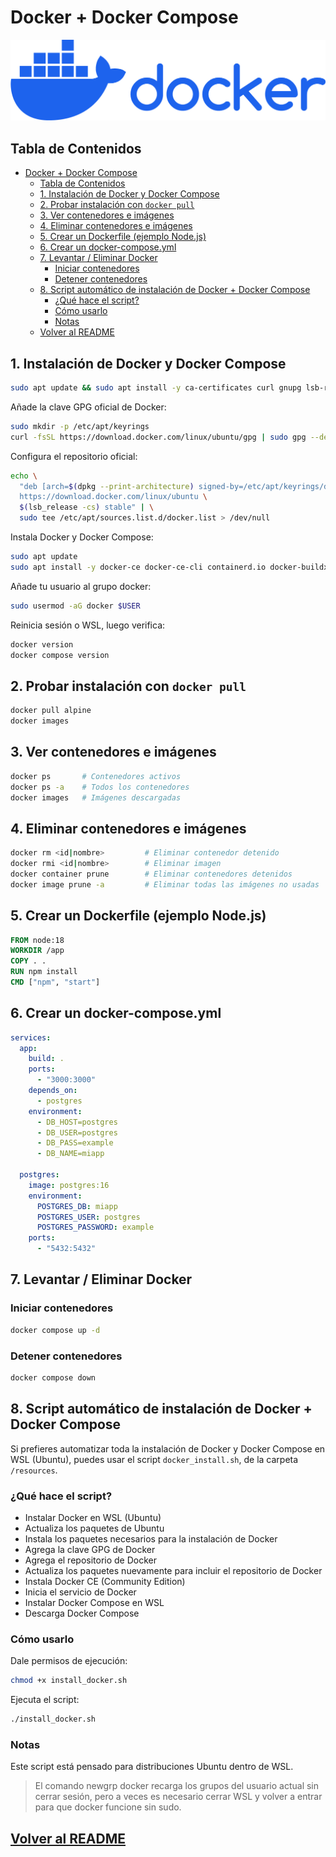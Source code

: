 # Docker + Docker Compose

![raw](../../images/interes/docker.png)

## Tabla de Contenidos

- [Docker + Docker Compose](#docker--docker-compose)
  - [Tabla de Contenidos](#tabla-de-contenidos)
  - [1. Instalación de Docker y Docker Compose](#1-instalación-de-docker-y-docker-compose)
  - [2. Probar instalación con `docker pull`](#2-probar-instalación-con-docker-pull)
  - [3. Ver contenedores e imágenes](#3-ver-contenedores-e-imágenes)
  - [4. Eliminar contenedores e imágenes](#4-eliminar-contenedores-e-imágenes)
  - [5. Crear un Dockerfile (ejemplo Node.js)](#5-crear-un-dockerfile-ejemplo-nodejs)
  - [6. Crear un docker-compose.yml](#6-crear-un-docker-composeyml)
  - [7. Levantar / Eliminar Docker](#7-levantar--eliminar-docker)
    - [Iniciar contenedores](#iniciar-contenedores)
    - [Detener contenedores](#detener-contenedores)
  - [8. Script automático de instalación de Docker + Docker Compose](#8-script-automático-de-instalación-de-docker--docker-compose)
    - [¿Qué hace el script?](#qué-hace-el-script)
    - [Cómo usarlo](#cómo-usarlo)
    - [Notas](#notas)
  - [Volver al README](#volver-al-readme)

## 1. Instalación de Docker y Docker Compose

```bash
sudo apt update && sudo apt install -y ca-certificates curl gnupg lsb-release
```

Añade la clave GPG oficial de Docker:

```bash
sudo mkdir -p /etc/apt/keyrings
curl -fsSL https://download.docker.com/linux/ubuntu/gpg | sudo gpg --dearmor -o /etc/apt/keyrings/docker.gpg
```

Configura el repositorio oficial:

```bash
echo \
  "deb [arch=$(dpkg --print-architecture) signed-by=/etc/apt/keyrings/docker.gpg] \
  https://download.docker.com/linux/ubuntu \
  $(lsb_release -cs) stable" | \
  sudo tee /etc/apt/sources.list.d/docker.list > /dev/null
```

Instala Docker y Docker Compose:

```bash
sudo apt update
sudo apt install -y docker-ce docker-ce-cli containerd.io docker-buildx-plugin docker-compose-plugin
```

Añade tu usuario al grupo docker:

```bash
sudo usermod -aG docker $USER
```

Reinicia sesión o WSL, luego verifica:

```bash
docker version
docker compose version
```

## 2. Probar instalación con `docker pull`

```bash
docker pull alpine
docker images
```

## 3. Ver contenedores e imágenes

```bash
docker ps       # Contenedores activos
docker ps -a    # Todos los contenedores
docker images   # Imágenes descargadas
```

## 4. Eliminar contenedores e imágenes

```bash
docker rm <id|nombre>         # Eliminar contenedor detenido
docker rmi <id|nombre>        # Eliminar imagen
docker container prune        # Eliminar contenedores detenidos
docker image prune -a         # Eliminar todas las imágenes no usadas
```

## 5. Crear un Dockerfile (ejemplo Node.js)

```Dockerfile
FROM node:18
WORKDIR /app
COPY . .
RUN npm install
CMD ["npm", "start"]
```

## 6. Crear un docker-compose.yml

```yaml
services:
  app:
    build: .
    ports:
      - "3000:3000"
    depends_on:
      - postgres
    environment:
      - DB_HOST=postgres
      - DB_USER=postgres
      - DB_PASS=example
      - DB_NAME=miapp

  postgres:
    image: postgres:16
    environment:
      POSTGRES_DB: miapp
      POSTGRES_USER: postgres
      POSTGRES_PASSWORD: example
    ports:
      - "5432:5432"
```

## 7. Levantar / Eliminar Docker

### Iniciar contenedores

```bash
docker compose up -d
```

### Detener contenedores

```bash
docker compose down
```

## 8. Script automático de instalación de Docker + Docker Compose

Si prefieres automatizar toda la instalación de Docker y Docker Compose en WSL (Ubuntu), puedes usar el script `docker_install.sh`, de la carpeta `/resources`.

### ¿Qué hace el script?

- Instalar Docker en WSL (Ubuntu)
- Actualiza los paquetes de Ubuntu
- Instala los paquetes necesarios para la instalación de Docker
- Agrega la clave GPG de Docker
- Agrega el repositorio de Docker
- Actualiza los paquetes nuevamente para incluir el repositorio de Docker
- Instala Docker CE (Community Edition)
- Inicia el servicio de Docker
- Instalar Docker Compose en WSL
- Descarga Docker Compose

### Cómo usarlo

Dale permisos de ejecución:

```bash
chmod +x install_docker.sh
```

Ejecuta el script:

```bash
./install_docker.sh
```

### Notas

Este script está pensado para distribuciones Ubuntu dentro de WSL.

> El comando newgrp docker recarga los grupos del usuario actual sin cerrar sesión, pero a veces es necesario cerrar WSL y volver a entrar para que docker funcione sin sudo.

## [Volver al README](../README.md)

